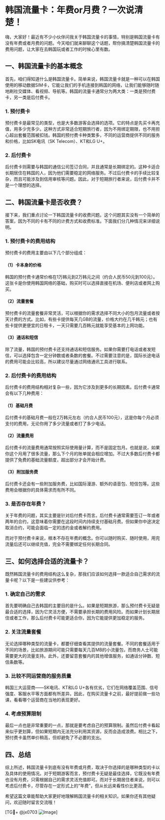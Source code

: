 # 韩国流量卡：年费or月费？一次说清楚！

嗨，大家好！最近有不少小伙伴问我关于韩国流量卡的事情，特别是韩国流量卡有没有年费或者月费的问题。今天咱们就来聊聊这个话题，帮你搞清楚韩国流量卡的费用问题，让大家在去韩国玩或者工作的时候心里有数。

## 一、韩国流量卡的基本概念

首先，咱们得知道什么是韩国流量卡。简单来说，韩国流量卡就是一种可以在韩国使用的移动数据SIM卡，它能让我们的手机连接到韩国的网络，让我们能够随时随地刷社交媒体、看视频、导航等。韩国的流量卡通常分为两大类：一类是预付费卡，另一类是后付费卡。

### 1. 预付费卡
预付费卡是最常见的类型，也是大多数游客会选择的选项。它的特点是先买卡再充值，用多少充多少。这种方式非常适合短期旅行者，因为不用绑定期限，也不用担心超出套餐范围被扣钱。韩国的预付费卡种类繁多，不同的运营商提供不同的服务和价格，比如SK电讯（SK Telecom）、KT和LG U+。

### 2. 后付费卡
后付费卡则需要与韩国的通信公司签订合同，并且通常是长期绑定的。这种卡适合长期居住在韩国的人，因为他们需要稳定的网络服务。不过后付费卡的手续比较复杂，而且可能涉及到信用审核等问题。因此，对于短期旅行者来说，后付费卡并不是一个理想的选择。

## 二、韩国流量卡是否收费？

接下来，我们重点讨论一下韩国流量卡的收费问题。这个问题其实没有一个简单的答案，因为不同的卡有不同的计费方式和收费标准。下面我们分几种情况来详细说明。

### 1. 预付费卡的费用结构
预付费卡的费用主要由以下几个部分组成：

#### （1）卡本身的价格
韩国的预付费卡通常价格在1万韩元到2万韩元之间（约合人民币50元到100元）。这张卡是你使用韩国网络的基础，购买时可以选择直接在机场、便利店或者网上购买。

#### （2）流量套餐
预付费卡的流量套餐非常灵活，可以根据你的需求选择不同大小的包月流量或者按天计费的方式。比如，有些卡提供每天几GB的流量，价格大约在几千韩元；也有些卡提供更便宜的日租卡，一天只需要几百韩元就能享受基本的上网功能。

#### （3）通话和短信
除了流量，韩国的预付费卡还支持通话和短信服务。如果你需要打电话或者发短信，可以选择包含一定分钟数或者条数的套餐。不过需要注意的是，国际长途电话的费用可能会比较高，所以建议尽量通过网络通讯工具进行联系。

### 2. 后付费卡的费用结构
后付费卡的费用结构相对复杂一些，因为它涉及到更多的长期因素。后付费卡通常会有以下几种费用：

#### （1）基础月费
后付费卡的基础月费一般在2万韩元左右（约合人民币100元），这是你每个月必须支付的费用，无论你用了多少流量或者打了多少电话。

#### （2）流量费用
后付费卡的流量费用通常按照实际使用量计算，而不是固定包月。也就是说，如果你这个月用了很多流量，那么下个月的账单就会相应增加。不过大多数后付费卡都提供了免费的基础流量额度，超出部分才会开始计费。

#### （3）附加服务费
后付费卡还会有一些附加服务费，比如国际漫游、额外的语音包、短信包等。这些费用会根据你的具体需求而有所不同。

### 3. 是否存在年费？
关于年费的问题，其实主要是针对后付费卡而言。后付费卡通常需要签订一年或者两年的合约，这意味着你需要在这段时间内持续支付基础月费。但如果你中途决定取消合约，可能会面临一定的违约金或者解约费用。

而对于预付费卡来说，根本不存在年费的概念。你可以随时购买、随时使用，用完流量后还可以继续充值，完全不需要绑定任何长期合同。

## 三、如何选择合适的流量卡？

既然韩国流量卡的费用结构这么复杂，那我们应该如何选择一款适合自己需求的流量卡呢？以下是一些建议供参考：

### 1. 确定自己的需求
首先要明确自己去韩国的主要目的是什么。如果是短期旅游，那么预付费卡无疑是最合适的选择，因为它灵活方便，不需要承担长期的费用风险。而如果计划长期居住或者工作，那么后付费卡可能更适合你，因为它能提供更加稳定的服务。

### 2. 关注流量套餐
无论选择哪种类型的流量卡，都要仔细查看其提供的流量套餐。不同的套餐适用于不同的场景，比如旅游期间可能只需要每天几百MB的小流量包，而商务人士可能需要更大的流量支持。此外，还要留意套餐内的其他增值服务，如通话分钟数、短信条数等。

### 3. 比较不同运营商的服务质量
韩国三大运营商——SK电讯、KT和LG U+各有优劣，它们在网络覆盖范围、信号强度、客服水平等方面都有所差异。因此，在购买流量卡之前，最好提前做一些功课，看看哪个运营商在当地的表现更好。

### 4. 考虑预算限制
最后一点也是非常重要的一点，那就是要考虑自己的预算限制。虽然后付费卡看起来似乎更划算，但如果短期内无法充分利用其资源，反而会造成浪费。相比之下，预付费卡虽然单价稍高，但却避免了不必要的支出。

## 四、总结

综上所述，韩国流量卡到底有没有年费或月费，取决于你选择的是哪种类型的卡以及具体的使用情况。对于短期游客而言，预付费卡无疑是最佳选择，它既没有年费也没有月费，只需根据自己的需求灵活充值即可。而对于长期居住者来说，则可以考虑后付费卡，尽管存在一定形式上的“年费”，但从长远来看性价比更高。

希望这篇文章能帮助大家更好地理解韩国流量卡的相关知识。如果你还有其他疑问，欢迎随时留言交流哦！

[TG💪+ @jx0703 ![Image](https://github.com/user-attachments/assets/dbca1d08-cadb-493c-b0ec-ad6f7a83f270)]